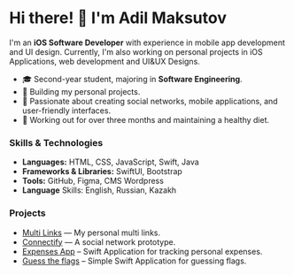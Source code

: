 # Hi there! 👋 I'm Adil Maksutov

I'm an **iOS Software Developer** with experience in mobile app development and UI design. Currently, I'm also working on personal projects in iOS Applications, web development and UI&UX Designs.

- 🎓 Second-year student, majoring in **Software Engineering**.
- 💼 Building my personal projects.
- 🚀 Passionate about creating social networks, mobile applications, and user-friendly interfaces.
- 💪 Working out for over three months and maintaining a healthy diet.

### Skills & Technologies
- **Languages:** HTML, CSS, JavaScript, Swift, Java
- **Frameworks & Libraries:** SwiftUI, Bootstrap
- **Tools:** GitHub, Figma, CMS Wordpress
- **Language** Skills: English, Russian, Kazakh 

### Projects
- [Multi Links](http://adlmks.github.io/adilmaks/) — My personal multi links.
- [Connectify](https://github.com/username/connectify) — A social network prototype.
- [Expenses App](https://github.com/adlmks/My-Expenses-App) – Swift Application for tracking personal expenses.
- [Guess the flags](https://github.com/adlmks/Guess-the-Flags-App) – Simple Swift Application for guessing flags.
